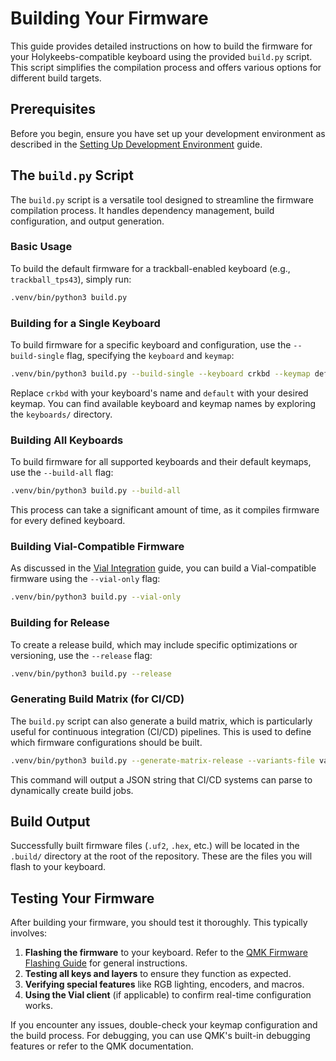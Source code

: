 # Building Your Firmware

This guide provides detailed instructions on how to build the firmware for your Holykeebs-compatible keyboard using the provided `build.py` script. This script simplifies the compilation process and offers various options for different build targets.

## Prerequisites

Before you begin, ensure you have set up your development environment as described in the [Setting Up Development Environment](/guide/setup_tooling) guide.

## The `build.py` Script

The `build.py` script is a versatile tool designed to streamline the firmware compilation process. It handles dependency management, build configuration, and output generation.

### Basic Usage

To build the default firmware for a trackball-enabled keyboard (e.g., `trackball_tps43`), simply run:

```bash
.venv/bin/python3 build.py
```

### Building for a Single Keyboard

To build firmware for a specific keyboard and configuration, use the `--build-single` flag, specifying the `keyboard` and `keymap`:

```bash
.venv/bin/python3 build.py --build-single --keyboard crkbd --keymap default
```

Replace `crkbd` with your keyboard's name and `default` with your desired keymap. You can find available keyboard and keymap names by exploring the `keyboards/` directory.

### Building All Keyboards

To build firmware for all supported keyboards and their default keymaps, use the `--build-all` flag:

```bash
.venv/bin/python3 build.py --build-all
```

This process can take a significant amount of time, as it compiles firmware for every defined keyboard.

### Building Vial-Compatible Firmware

As discussed in the [Vial Integration](/guide/vial) guide, you can build a Vial-compatible firmware using the `--vial-only` flag:

```bash
.venv/bin/python3 build.py --vial-only
```

### Building for Release

To create a release build, which may include specific optimizations or versioning, use the `--release` flag:

```bash
.venv/bin/python3 build.py --release
```

### Generating Build Matrix (for CI/CD)

The `build.py` script can also generate a build matrix, which is particularly useful for continuous integration (CI/CD) pipelines. This is used to define which firmware configurations should be built.

```bash
.venv/bin/python3 build.py --generate-matrix-release --variants-file variants.json
```

This command will output a JSON string that CI/CD systems can parse to dynamically create build jobs.

## Build Output

Successfully built firmware files (`.uf2`, `.hex`, etc.) will be located in the `.build/` directory at the root of the repository. These are the files you will flash to your keyboard.

## Testing Your Firmware

After building your firmware, you should test it thoroughly. This typically involves:

1.  **Flashing the firmware** to your keyboard. Refer to the [QMK Firmware Flashing Guide](https://docs.qmk.fm/#/newbs_flashing) for general instructions.
2.  **Testing all keys and layers** to ensure they function as expected.
3.  **Verifying special features** like RGB lighting, encoders, and macros.
4.  **Using the Vial client** (if applicable) to confirm real-time configuration works.

If you encounter any issues, double-check your keymap configuration and the build process. For debugging, you can use QMK's built-in debugging features or refer to the QMK documentation. 
